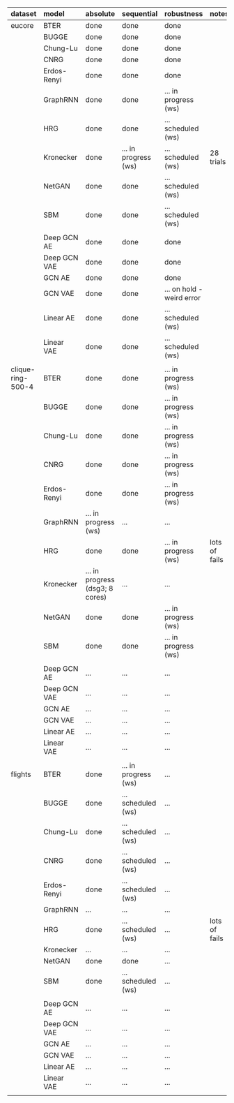 |    dataset        |        model      |              absolute             |             sequential            |             robustness            |       notes       |
|:----------------- |:----------------- |:--------------------------------- |:--------------------------------- |:--------------------------------- |:----------------- |
| eucore            | BTER              | done                              | done                              | done                              |                   |
|      <i></i>      | BUGGE             | done                              | done                              | done                              |                   |
|      <i></i>      | Chung-Lu          | done                              | done                              | done                              |                   |
|      <i></i>      | CNRG              | done                              | done                              | done                              |                   |
|      <i></i>      | Erdos-Renyi       | done                              | done                              | done                              |                   |
|      <i></i>      | GraphRNN          | done                              | done                              | ...  in progress (ws)             |                   |
|      <i></i>      | HRG               | done                              | done                              | ...  scheduled (ws)               |                   |
|      <i></i>      | Kronecker         | done                              | ...  in progress (ws)             | ...  scheduled (ws)               | 28 trials         |
|      <i></i>      | NetGAN            | done                              | done                              | ...  scheduled (ws)               |                   |
|      <i></i>      | SBM               | done                              | done                              | ...  scheduled (ws)               |                   |
|      <i></i>      |      <i></i>      |              <i></i>              |              <i></i>              |              <i></i>              |      <i></i>      |
|      <i></i>      | Deep GCN AE       | done                              | done                              | done                              |                   |
|      <i></i>      | Deep GCN VAE      | done                              | done                              | done                              |                   |
|      <i></i>      | GCN AE            | done                              | done                              | done                              |                   |
|      <i></i>      | GCN VAE           | done                              | done                              | ...  on hold - weird error        |                   |
|      <i></i>      | Linear AE         | done                              | done                              | ...  scheduled (ws)               |                   |
|      <i></i>      | Linear VAE        | done                              | done                              | ...  scheduled (ws)               |                   |
|      <i></i>      |      <i></i>      |              <i></i>              |              <i></i>              |              <i></i>              |      <i></i>      |
| clique-ring-500-4 | BTER              | done                              | done                              | ...  in progress (ws)             |                   |
|      <i></i>      | BUGGE             | done                              | done                              | ...  in progress (ws)             |                   |
|      <i></i>      | Chung-Lu          | done                              | done                              | ...  in progress (ws)             |                   |
|      <i></i>      | CNRG              | done                              | done                              | ...  in progress (ws)             |                   |
|      <i></i>      | Erdos-Renyi       | done                              | done                              | ...  in progress (ws)             |                   |
|      <i></i>      | GraphRNN          | ...  in progress (ws)             | ...                               | ...                               |                   |
|      <i></i>      | HRG               | done                              | done                              | ...  in progress (ws)             | lots of fails     |
|      <i></i>      | Kronecker         | ...  in progress (dsg3; 8 cores)  | ...                               | ...                               |                   |
|      <i></i>      | NetGAN            | done                              | done                              | ...  in progress (ws)             |                   |
|      <i></i>      | SBM               | done                              | done                              | ...  in progress (ws)             |                   |
|      <i></i>      |      <i></i>      |              <i></i>              |              <i></i>              |              <i></i>              |      <i></i>      |
|      <i></i>      | Deep GCN AE       | ...                               | ...                               | ...                               |                   |
|      <i></i>      | Deep GCN VAE      | ...                               | ...                               | ...                               |                   |
|      <i></i>      | GCN AE            | ...                               | ...                               | ...                               |                   |
|      <i></i>      | GCN VAE           | ...                               | ...                               | ...                               |                   |
|      <i></i>      | Linear AE         | ...                               | ...                               | ...                               |                   |
|      <i></i>      | Linear VAE        | ...                               | ...                               | ...                               |                   |
|      <i></i>      |      <i></i>      |              <i></i>              |              <i></i>              |              <i></i>              |      <i></i>      |
| flights           | BTER              | done                              | ...  in progress (ws)             | ...                               |                   |
|      <i></i>      | BUGGE             | done                              | ...  scheduled (ws)               | ...                               |                   |
|      <i></i>      | Chung-Lu          | done                              | ...  scheduled (ws)               | ...                               |                   |
|      <i></i>      | CNRG              | done                              | ...  scheduled (ws)               | ...                               |                   |
|      <i></i>      | Erdos-Renyi       | done                              | ...  scheduled (ws)               | ...                               |                   |
|      <i></i>      | GraphRNN          | ...                               | ...                               | ...                               |                   |
|      <i></i>      | HRG               | done                              | ...  scheduled (ws)               | ...                               | lots of fails     |
|      <i></i>      | Kronecker         | ...                               | ...                               | ...                               |                   |
|      <i></i>      | NetGAN            | done                              | done                              | ...                               |                   |
|      <i></i>      | SBM               | done                              | ...  scheduled (ws)               | ...                               |                   |
|      <i></i>      |      <i></i>      |              <i></i>              |              <i></i>              |              <i></i>              |      <i></i>      |
|      <i></i>      | Deep GCN AE       | ...                               | ...                               | ...                               |                   |
|      <i></i>      | Deep GCN VAE      | ...                               | ...                               | ...                               |                   |
|      <i></i>      | GCN AE            | ...                               | ...                               | ...                               |                   |
|      <i></i>      | GCN VAE           | ...                               | ...                               | ...                               |                   |
|      <i></i>      | Linear AE         | ...                               | ...                               | ...                               |                   |
|      <i></i>      | Linear VAE        | ...                               | ...                               | ...                               |                   |
|      <i></i>      |      <i></i>      |              <i></i>              |              <i></i>              |              <i></i>              |      <i></i>      |
